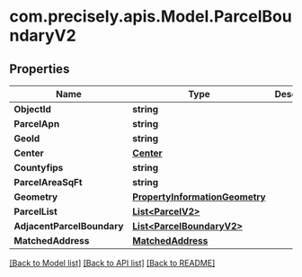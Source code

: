 
# com.precisely.apis.Model.ParcelBoundaryV2

## Properties

Name | Type | Description | Notes
------------ | ------------- | ------------- | -------------
**ObjectId** | **string** |  | [optional] 
**ParcelApn** | **string** |  | [optional] 
**GeoId** | **string** |  | [optional] 
**Center** | [**Center**](Center.md) |  | [optional] 
**Countyfips** | **string** |  | [optional] 
**ParcelAreaSqFt** | **string** |  | [optional] 
**Geometry** | [**PropertyInformationGeometry**](PropertyInformationGeometry.md) |  | [optional] 
**ParcelList** | [**List&lt;ParcelV2&gt;**](ParcelV2.md) |  | [optional] 
**AdjacentParcelBoundary** | [**List&lt;ParcelBoundaryV2&gt;**](ParcelBoundaryV2.md) |  | [optional] 
**MatchedAddress** | [**MatchedAddress**](MatchedAddress.md) |  | [optional] 

[[Back to Model list]](../README.md#documentation-for-models)
[[Back to API list]](../README.md#documentation-for-api-endpoints)
[[Back to README]](../README.md)

